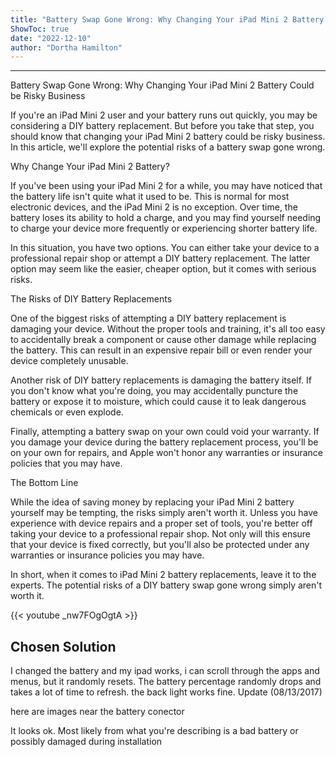```yaml
---
title: "Battery Swap Gone Wrong: Why Changing Your iPad Mini 2 Battery Could be Risky Business"
ShowToc: true 
date: "2022-12-10"
author: "Dortha Hamilton"
---
```

*****
Battery Swap Gone Wrong: Why Changing Your iPad Mini 2 Battery Could be Risky Business

If you're an iPad Mini 2 user and your battery runs out quickly, you may be considering a DIY battery replacement. But before you take that step, you should know that changing your iPad Mini 2 battery could be risky business. In this article, we'll explore the potential risks of a battery swap gone wrong.

Why Change Your iPad Mini 2 Battery?

If you've been using your iPad Mini 2 for a while, you may have noticed that the battery life isn't quite what it used to be. This is normal for most electronic devices, and the iPad Mini 2 is no exception. Over time, the battery loses its ability to hold a charge, and you may find yourself needing to charge your device more frequently or experiencing shorter battery life.

In this situation, you have two options. You can either take your device to a professional repair shop or attempt a DIY battery replacement. The latter option may seem like the easier, cheaper option, but it comes with serious risks.

The Risks of DIY Battery Replacements

One of the biggest risks of attempting a DIY battery replacement is damaging your device. Without the proper tools and training, it's all too easy to accidentally break a component or cause other damage while replacing the battery. This can result in an expensive repair bill or even render your device completely unusable.

Another risk of DIY battery replacements is damaging the battery itself. If you don't know what you're doing, you may accidentally puncture the battery or expose it to moisture, which could cause it to leak dangerous chemicals or even explode.

Finally, attempting a battery swap on your own could void your warranty. If you damage your device during the battery replacement process, you'll be on your own for repairs, and Apple won't honor any warranties or insurance policies that you may have.

The Bottom Line

While the idea of saving money by replacing your iPad Mini 2 battery yourself may be tempting, the risks simply aren't worth it. Unless you have experience with device repairs and a proper set of tools, you're better off taking your device to a professional repair shop. Not only will this ensure that your device is fixed correctly, but you'll also be protected under any warranties or insurance policies you may have.

In short, when it comes to iPad Mini 2 battery replacements, leave it to the experts. The potential risks of a DIY battery swap gone wrong simply aren't worth it.

{{< youtube _nw7FOgOgtA >}} 



## Chosen Solution
 I changed the battery and my ipad works, i can scroll through the apps and menus, but it randomly resets. The battery percentage randomly drops and takes a lot of time to refresh. the back light works fine.
Update (08/13/2017)


here are images near the battery conector

 It looks ok. Most likely from what you're describing is a bad battery or possibly damaged during installation




